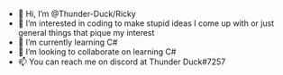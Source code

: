- 👋 Hi, I’m @Thunder-Duck/Ricky
- 👀 I’m interested in coding to make stupid ideas I come up with or just general things that pique my interest
- 🌱 I’m currently learning C#
- 💞️ I’m looking to collaborate on learning C#
- 📫 You can reach me on discord at Thunder Duck#7257


